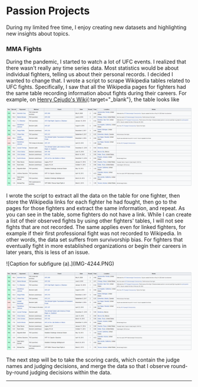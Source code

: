 # Passion Projects
During my limited free time, I enjoy creating new datasets and highlighting new insights about topics. 

### MMA Fights
During the pandemic, I started to watch a lot of UFC events. I realized that there wasn't really any time series data. Most statistics would be about individual fighters, telling us about their personal records. I decided I wanted to change that. I wrote a script to scrape Wikipedia tables related to UFC fights. Specifically, I saw that all the Wikipedia pages for fighters had the same table recording information about fights during their careers. For example, on [Henry Cejudo's Wiki](https://en.wikipedia.org/wiki/Henry_Cejudo){:target="_blank"}, the table looks like

![image](henry_cejudo.PNG)

I wrote the script to extract all the data on the table for one fighter, then store the Wikipedia links for each fighter he had fought, then go to the pages for those fighters and extract the same information, and repeat. As you can see in the table, some fighters do not have a link. While I can create a list of their observed fights by using other fighters' tables, I will not see fights that are not recorded. The same applies even for linked fighters, for example if their first professional fight was not recorded to Wikipedia. In other words, the data set suffers from survivorship bias. For fighters that eventually fight in more established organizations or begin their careers in later years, this is less of an issue. 

<div id="fig:subfigures" class="subfigures" data-caption="Caption for figure">
![Caption for subfigure (a).](IMG-4244.PNG)
  
![Caption for subfigure (b).](henry_cejudo.PNG)
</div>

The next step will be to take the scoring cards, which contain the judge names and judging decisions, and merge the data so that I observe round-by-round judging decisions within the data. 

---
